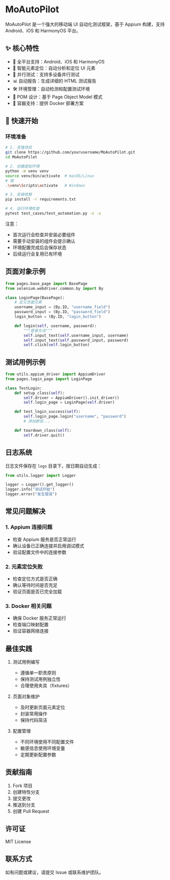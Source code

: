 # MoAutoPilot

MoAutoPilot 是一个强大的移动端 UI 自动化测试框架，基于 Appium 构建，支持 Android、iOS 和 HarmonyOS 平台。

## ✨ 核心特性

- 🌈 全平台支持：Android、iOS 和 HarmonyOS
- 🎯 智能元素定位：自动分析和定位 UI 元素
- 🔄 并行测试：支持多设备并行测试
- 📊 自动报告：生成详细的 HTML 测试报告
- 🛠️ 环境管理：自动检测和配置测试环境
- 🎨 POM 设计：基于 Page Object Model 模式
- 🐳 容器支持：提供 Docker 部署方案

## 🚀 快速开始

### 环境准备

```bash
# 1. 克隆项目
git clone https://github.com/yourusername/MoAutoPilot.git
cd MoAutoPilot

# 2. 创建虚拟环境
python -m venv venv
source venv/bin/activate  # macOS/Linux
# 或
.\venv\Scripts\activate   # Windows

# 3. 安装依赖
pip install -r requirements.txt

# 4. 运行环境检查
pytest test_cases/test_automation.py -v -s
```


注意：
- 首次运行会检查并安装必要组件
- 需要手动安装的组件会提示确认
- 环境配置完成后会保存状态
- 后续运行会复用已有环境

## 页面对象示例

```python
from pages.base_page import BasePage
from selenium.webdriver.common.by import By

class LoginPage(BasePage):
    # 定义页面元素
    username_input = (By.ID, "username_field")
    password_input = (By.ID, "password_field")
    login_button = (By.ID, "login_button")

    def login(self, username, password):
        """登录方法"""
        self.input_text(self.username_input, username)
        self.input_text(self.password_input, password)
        self.click(self.login_button)
```

## 测试用例示例

```python
from utils.appium_driver import AppiumDriver
from pages.login_page import LoginPage

class TestLogin:
    def setup_class(self):
        self.driver = AppiumDriver().init_driver()
        self.login_page = LoginPage(self.driver)

    def test_login_success(self):
        self.login_page.login("username", "password")
        # 添加断言...

    def teardown_class(self):
        self.driver.quit()
```

## 日志系统

日志文件保存在 `logs` 目录下，按日期自动生成：

```python
from utils.logger import Logger

logger = Logger().get_logger()
logger.info("测试开始")
logger.error("发生错误")
```

## 常见问题解决

### 1. Appium 连接问题
- 检查 Appium 服务是否正常运行
- 确认设备已正确连接并启用调试模式
- 验证配置文件中的连接参数

### 2. 元素定位失败
- 检查定位方式是否正确
- 确认等待时间是否充足
- 验证页面是否已完全加载

### 3. Docker 相关问题
- 确保 Docker 服务正常运行
- 检查端口映射配置
- 验证容器网络连接

## 最佳实践

1. 测试用例编写
   - 遵循单一职责原则
   - 保持测试用例独立性
   - 合理使用夹具（fixtures）

2. 页面对象维护
   - 及时更新页面元素定位
   - 封装常用操作
   - 保持代码简洁

3. 配置管理
   - 不同环境使用不同配置文件
   - 敏感信息使用环境变量
   - 定期更新配置参数

## 贡献指南

1. Fork 项目
2. 创建特性分支
3. 提交更改
4. 推送到分支
5. 创建 Pull Request

## 许可证

MIT License

## 联系方式

如有问题或建议，请提交 Issue 或联系维护团队。
    